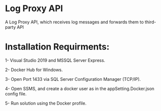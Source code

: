 # Log Proxy API
A Log Proxy API, which receives log messages and forwards them to third-party API

# Installation Requirments:
1- Visual Studio 2019 and MSSQL Server Express.

2- Docker Hub for Windows.

3- Open Port 1433 via SQL Server Configuration Manager (TCP/IP).

4- Open SSMS, and create a docker user as in the appSetting.Docker.json config file.

5- Run solution using the Docker profile.
